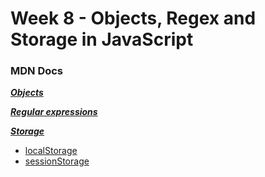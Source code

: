 # Week 8 - Objects, Regex and Storage in JavaScript

### MDN Docs

**_[Objects](https://developer.mozilla.org/en-US/docs/Web/JavaScript/Guide/Working_with_Objects)_**

**_[Regular expressions](https://developer.mozilla.org/en-US/docs/Web/JavaScript/Guide/Regular_Expressions)_**

**_[Storage](https://developer.mozilla.org/en-US/docs/Web/API/Storage)_**
- [localStorage](https://developer.mozilla.org/en-US/docs/Web/API/Window/localStorage)
- [sessionStorage](https://developer.mozilla.org/en-US/docs/Web/API/Window/sessionStorage)
